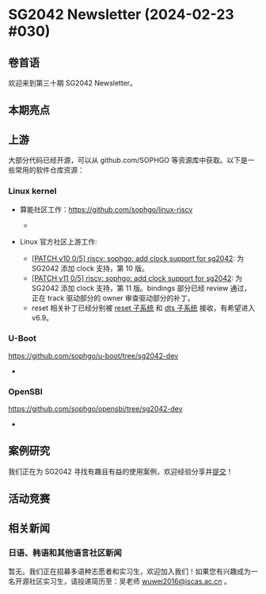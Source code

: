 # SG2042 Newsletter (2024-02-23 #030)

## 卷首语

欢迎来到第三十期 SG2042 Newsletter。

## 本期亮点

## 上游


大部分代码已经开源，可以从 github.com/SOPHGO 等资源库中获取。以下是一些常用的软件仓库资源：

### Linux kernel

+ 算能社区工作：https://github.com/sophgo/linux-riscv

  +  

+ Linux 官方社区上游工作:

  + [[PATCH v10 0/5] riscv: sophgo: add clock support for sg2042][lk-1]: 为 SG2042 添加 clock 支持，第 10 版。
  + [[PATCH v11 0/5] riscv: sophgo: add clock support for sg2042][lk-2]: 为 SG2042 添加 clock 支持，第 11 版。bindings 部分已经 review 通过，正在 track 驱动部分的 owner 审查驱动部分的补丁。
  + reset 相关补丁已经分别被 [reset 子系统][lk-3] 和 [dts 子系统][lk-4] 接收，有希望进入 v6.9。

[lk-1]: https://lore.kernel.org/lkml/cover.1708223519.git.unicorn_wang@outlook.com/
[lk-2]: https://lore.kernel.org/lkml/cover.1708397315.git.unicorn_wang@outlook.com/
[lk-3]: https://lore.kernel.org/lkml/6aeef5bcc9ce007bdd3312f6b96ffb06655ae909.camel@pengutronix.de/
[lk-4]: https://lore.kernel.org/lkml/IA1PR20MB4953A98C51FA1E9D49200372BB552@IA1PR20MB4953.namprd20.prod.outlook.com/

### U-Boot

https://github.com/sophgo/u-boot/tree/sg2042-dev

+ 

### OpenSBI

https://github.com/sophgo/opensbi/tree/sg2042-dev 

+ 

## 案例研究

我们正在为 SG2042 寻找有趣且有益的使用案例，欢迎经验分享并[提交](https://github.com/sophgocommunity/SG2042-Newsletter/pulls)！

## 活动竞赛


## 相关新闻

### 日语、韩语和其他语言社区新闻

暂无。我们正在招募多语种志愿者和实习生，欢迎加入我们！如果您有兴趣成为一名开源社区实习生，请投递简历至：吴老师 [wuwei2016@iscas.ac.cn](mailto:wuwei2016@iscas.ac.cn) 。